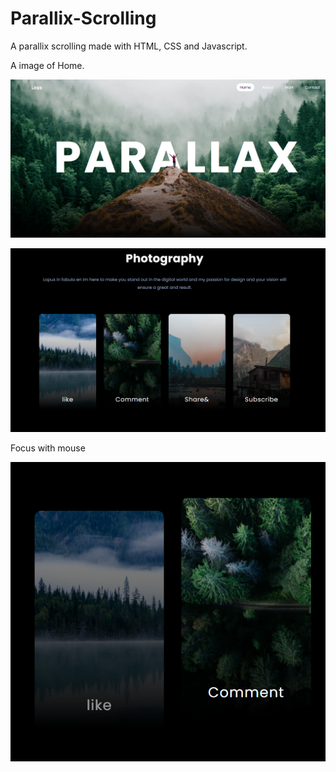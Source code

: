 # Parallix-Scrolling
A parallix scrolling made with HTML, CSS and Javascript.

A image of Home.

![Screenshot](i.png)



![Screenshot](j.png)



Focus with mouse

![Screenshot](k.png)
